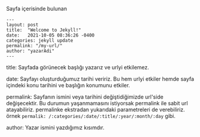 
Sayfa içerisinde bulunan

```
---
layout: post
title:  "Welcome to Jekyll!"
date:   2021-10-05 08:36:26 -0400
categories: jekyll update
permalink: "/my-url/"
author: "yazarAdi"
---
```

title: Sayfada görünecek başlığı yazarız ve urlyi etkilemez.  

date: Sayfayı oluşturduğumuz tarihi veririz. Bu hem urlyi etkiler hemde sayfa içindeki konu tarihini ve başlığın konumunu etkiler.  

permalink: Sayfanın ismini veya tarihini değiştidiğimizde url'side değişecektir. Bu durumun yaşanmamasını istiyorsak permalink ile sabit url atayabiliriz.
permalinke ekstradan yukarıdaki parametreleri de verebiliriz. örnek `permalik: /:categories/:date/:title/:year/:month/:day` gibi.  

author: Yazar ismini yazdığımız kısımdır.
